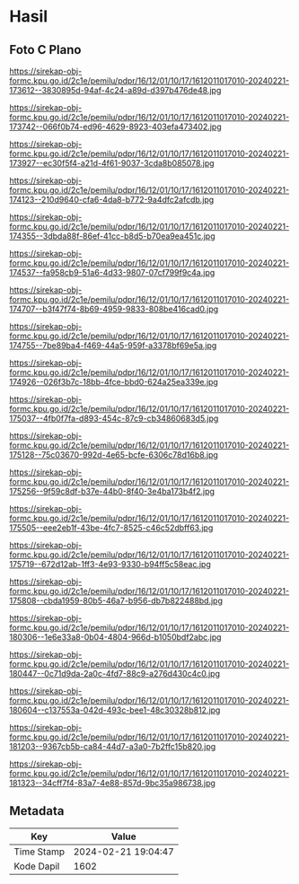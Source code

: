 # Hasil

## Foto C Plano

https://sirekap-obj-formc.kpu.go.id/2c1e/pemilu/pdpr/16/12/01/10/17/1612011017010-20240221-173612--3830895d-94af-4c24-a89d-d397b476de48.jpg

https://sirekap-obj-formc.kpu.go.id/2c1e/pemilu/pdpr/16/12/01/10/17/1612011017010-20240221-173742--066f0b74-ed96-4629-8923-403efa473402.jpg

https://sirekap-obj-formc.kpu.go.id/2c1e/pemilu/pdpr/16/12/01/10/17/1612011017010-20240221-173927--ec30f5f4-a21d-4f61-9037-3cda8b085078.jpg

https://sirekap-obj-formc.kpu.go.id/2c1e/pemilu/pdpr/16/12/01/10/17/1612011017010-20240221-174123--210d9640-cfa6-4da8-b772-9a4dfc2afcdb.jpg

https://sirekap-obj-formc.kpu.go.id/2c1e/pemilu/pdpr/16/12/01/10/17/1612011017010-20240221-174355--3dbda88f-86ef-41cc-b8d5-b70ea9ea451c.jpg

https://sirekap-obj-formc.kpu.go.id/2c1e/pemilu/pdpr/16/12/01/10/17/1612011017010-20240221-174537--fa958cb9-51a6-4d33-9807-07cf799f9c4a.jpg

https://sirekap-obj-formc.kpu.go.id/2c1e/pemilu/pdpr/16/12/01/10/17/1612011017010-20240221-174707--b3f47f74-8b69-4959-9833-808be416cad0.jpg

https://sirekap-obj-formc.kpu.go.id/2c1e/pemilu/pdpr/16/12/01/10/17/1612011017010-20240221-174755--7be89ba4-f469-44a5-959f-a3378bf69e5a.jpg

https://sirekap-obj-formc.kpu.go.id/2c1e/pemilu/pdpr/16/12/01/10/17/1612011017010-20240221-174926--026f3b7c-18bb-4fce-bbd0-624a25ea339e.jpg

https://sirekap-obj-formc.kpu.go.id/2c1e/pemilu/pdpr/16/12/01/10/17/1612011017010-20240221-175037--4fb0f7fa-d893-454c-87c9-cb34860683d5.jpg

https://sirekap-obj-formc.kpu.go.id/2c1e/pemilu/pdpr/16/12/01/10/17/1612011017010-20240221-175128--75c03670-992d-4e65-bcfe-6306c78d16b8.jpg

https://sirekap-obj-formc.kpu.go.id/2c1e/pemilu/pdpr/16/12/01/10/17/1612011017010-20240221-175256--9f59c8df-b37e-44b0-8f40-3e4ba173b4f2.jpg

https://sirekap-obj-formc.kpu.go.id/2c1e/pemilu/pdpr/16/12/01/10/17/1612011017010-20240221-175505--eee2eb1f-43be-4fc7-8525-c46c52dbff63.jpg

https://sirekap-obj-formc.kpu.go.id/2c1e/pemilu/pdpr/16/12/01/10/17/1612011017010-20240221-175719--672d12ab-1ff3-4e93-9330-b94ff5c58eac.jpg

https://sirekap-obj-formc.kpu.go.id/2c1e/pemilu/pdpr/16/12/01/10/17/1612011017010-20240221-175808--cbda1959-80b5-46a7-b956-db7b822488bd.jpg

https://sirekap-obj-formc.kpu.go.id/2c1e/pemilu/pdpr/16/12/01/10/17/1612011017010-20240221-180306--1e6e33a8-0b04-4804-966d-b1050bdf2abc.jpg

https://sirekap-obj-formc.kpu.go.id/2c1e/pemilu/pdpr/16/12/01/10/17/1612011017010-20240221-180447--0c71d9da-2a0c-4fd7-88c9-a276d430c4c0.jpg

https://sirekap-obj-formc.kpu.go.id/2c1e/pemilu/pdpr/16/12/01/10/17/1612011017010-20240221-180604--c137553a-042d-493c-bee1-48c30328b812.jpg

https://sirekap-obj-formc.kpu.go.id/2c1e/pemilu/pdpr/16/12/01/10/17/1612011017010-20240221-181203--9367cb5b-ca84-44d7-a3a0-7b2ffc15b820.jpg

https://sirekap-obj-formc.kpu.go.id/2c1e/pemilu/pdpr/16/12/01/10/17/1612011017010-20240221-181323--34cff7f4-83a7-4e88-857d-9bc35a986738.jpg


## Metadata

| Key        | Value               |
| ---------- | ------------------- |
| Time Stamp | 2024-02-21 19:04:47 |
| Kode Dapil | 1602                |



